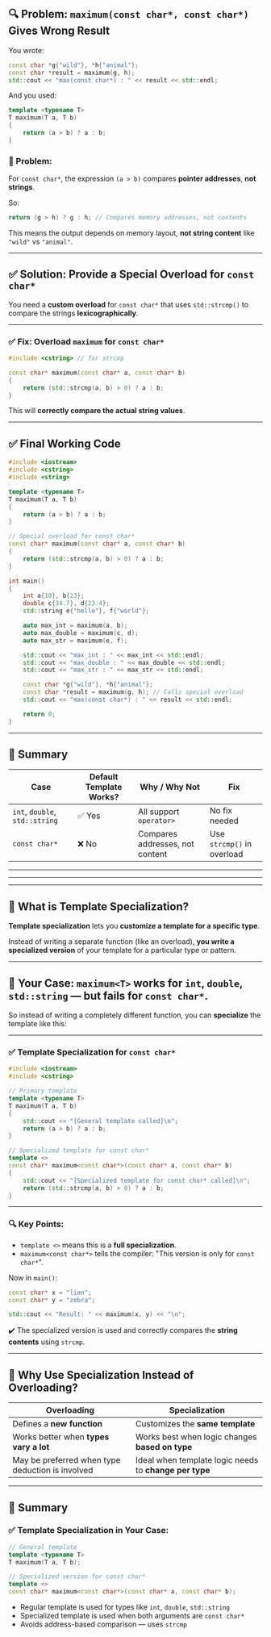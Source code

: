 ## 🔍 Problem: `maximum(const char*, const char*)` Gives Wrong Result

You wrote:

```cpp
const char *g{"wild"}, *h{"animal"};
const char *result = maximum(g, h);
std::cout << "max(const char*) : " << result << std::endl;
```

And you used:

```cpp
template <typename T>
T maximum(T a, T b)
{
    return (a > b) ? a : b;
}
```

### 🧨 Problem:

For `const char*`, the expression `(a > b)` compares **pointer addresses**, **not strings**.

So:

```cpp
return (g > h) ? g : h; // Compares memory addresses, not contents
```

This means the output depends on memory layout, **not string content** like `"wild"` vs `"animal"`.

---

## ✅ Solution: Provide a Special Overload for `const char*`

You need a **custom overload** for `const char*` that uses `std::strcmp()` to compare the strings **lexicographically**.

---

### ✅ Fix: Overload `maximum` for `const char*`

```cpp
#include <cstring> // for strcmp

const char* maximum(const char* a, const char* b)
{
    return (std::strcmp(a, b) > 0) ? a : b;
}
```

This will **correctly compare the actual string values**.

---

## ✅ Final Working Code

```cpp
#include <iostream>
#include <cstring>
#include <string>

template <typename T>
T maximum(T a, T b)
{
    return (a > b) ? a : b;
}

// Special overload for const char*
const char* maximum(const char* a, const char* b)
{
    return (std::strcmp(a, b) > 0) ? a : b;
}

int main()
{
    int a{10}, b{23};
    double c{34.7}, d{23.4};
    std::string e{"hello"}, f{"world"};

    auto max_int = maximum(a, b);
    auto max_double = maximum(c, d);
    auto max_str = maximum(e, f);

    std::cout << "max_int : " << max_int << std::endl;
    std::cout << "max_double : " << max_double << std::endl;
    std::cout << "max_str : " << max_str << std::endl;

    const char *g{"wild"}, *h{"animal"};
    const char *result = maximum(g, h); // Calls special overload
    std::cout << "max(const char*) : " << result << std::endl;

    return 0;
}
```

---

## 🧠 Summary

| Case                           | Default Template Works? | Why / Why Not                   | Fix                        |
| ------------------------------ | ----------------------- | ------------------------------- | -------------------------- |
| `int`, `double`, `std::string` | ✅ Yes                   | All support `operator>`         | No fix needed              |
| `const char*`                  | ❌ No                    | Compares addresses, not content | Use `strcmp()` in overload |


---
---
---




## 🧠 What is Template Specialization?

**Template specialization** lets you **customize a template for a specific type**.

Instead of writing a separate function (like an overload), **you write a specialized version** of your template for a particular type or pattern.

---

## 🔧 Your Case: `maximum<T>` works for `int`, `double`, `std::string` — but **fails** for `const char*`.

So instead of writing a completely different function, you can **specialize** the template like this:

---

### ✅ Template Specialization for `const char*`

```cpp
#include <iostream>
#include <cstring>

// Primary template
template <typename T>
T maximum(T a, T b)
{
    std::cout << "[General template called]\n";
    return (a > b) ? a : b;
}

// Specialized template for const char*
template <>
const char* maximum<const char*>(const char* a, const char* b)
{
    std::cout << "[Specialized template for const char* called]\n";
    return (std::strcmp(a, b) > 0) ? a : b;
}
```

---

### 🔍 Key Points:

* `template <>` means this is a **full specialization**.
* `maximum<const char*>` tells the compiler: "This version is only for `const char*`".

Now in `main()`:

```cpp
const char* x = "lion";
const char* y = "zebra";

std::cout << "Result: " << maximum(x, y) << "\n";
```

✔️ The specialized version is used and correctly compares the **string contents** using `strcmp`.

---

## 🤔 Why Use Specialization Instead of Overloading?

| Overloading                                      | Specialization                                         |
| ------------------------------------------------ | ------------------------------------------------------ |
| Defines a **new function**                       | Customizes the **same template**                       |
| Works better when **types vary a lot**           | Works best when logic changes **based on type**        |
| May be preferred when type deduction is involved | Ideal when template logic needs to **change per type** |

---

## 🔁 Summary

### ✅ Template Specialization in Your Case:

```cpp
// General template
template <typename T>
T maximum(T a, T b);

// Specialized version for const char*
template <>
const char* maximum<const char*>(const char* a, const char* b);
```

* Regular template is used for types like `int`, `double`, `std::string`
* Specialized template is used when both arguments are `const char*`
* Avoids address-based comparison — uses `strcmp`

